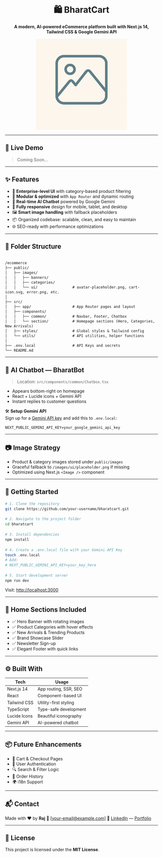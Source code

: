 
<h1 align="center">🛍️ BharatCart</h1>
<p align="center">
  <b>A modern, AI-powered eCommerce platform built with Next.js 14, Tailwind CSS & Google Gemini API</b>
</p>

<p align="center">
  <img src="public/images/ui/placeholder.png" alt="BharatCart Banner" width="300" />
</p>

---

## 🚀 Live Demo

> Coming Soon...

---

## ✨ Features

- 💼 **Enterprise-level UI** with category-based product filtering
- 🎯 **Modular & optimized** with `App Router` and dynamic routing
- 🧠 **Real-time AI Chatbot** powered by Google Gemini
- 📱 **Fully responsive** design for mobile, tablet, and desktop
- 🖼️ **Smart image handling** with fallback placeholders
- 📦 Organized codebase: scalable, clean, and easy to maintain
- 🌐 SEO-ready with performance optimizations

---

## 📁 Folder Structure

```

/ecommerce
├── public/
│   ├── images/
│   │   ├── banners/
│   │   ├── categories/
│   │   └── ui/                # avatar-placeholder.png, cart-icon.svg, error.png, etc.
│
├── src/
│   ├── app/                   # App Router pages and layout
│   ├── components/
│   │   ├── common/            # Navbar, Footer, Chatbox
│   │   └── section/           # Homepage sections (Hero, Categories, New Arrivals)
│   ├── styles/                # Global styles & Tailwind config
│   └── utils/                 # API utilities, helper functions
│
├── .env.local                 # API Keys and secrets
└── README.md

````

---

## 🧠 AI Chatbot — BharatBot

> Location: `src/components/common/Chatbox.tsx`

- Appears bottom-right on homepage
- React + Lucide icons + Gemini API
- Instant replies to customer questions

🛠️ **Setup Gemini API**  
Sign up for a [Gemini API key](https://makersuite.google.com/app/apikey) and add this to `.env.local`:

```env
NEXT_PUBLIC_GEMINI_API_KEY=your_google_gemini_api_key
````

---

## 📷 Image Strategy

* Product & category images stored under `public/images`
* Graceful fallback to `/images/ui/placeholder.png` if missing
* Optimized using Next.js `<Image />` component

---

## 🔧 Getting Started

```bash
# 1. Clone the repository
git clone https://github.com/your-username/bharatcart.git

# 2. Navigate to the project folder
cd bharatcart

# 3. Install dependencies
npm install

# 4. Create a .env.local file with your Gemini API Key
touch .env.local
# Add:
# NEXT_PUBLIC_GEMINI_API_KEY=your_key_here

# 5. Start development server
npm run dev
```

Visit: [http://localhost:3000](http://localhost:3000)

---

## 🛒 Home Sections Included

* ✅ Hero Banner with rotating images
* ✅ Product Categories with hover effects
* ✅ New Arrivals & Trending Products
* ✅ Brand Showcase Slider
* ✅ Newsletter Sign-up
* ✅ Elegant Footer with quick links

---

## ⚙️ Built With

| Tech         | Usage                 |
| ------------ | --------------------- |
| Next.js 14   | App routing, SSR, SEO |
| React        | Component-based UI    |
| Tailwind CSS | Utility-first styling |
| TypeScript   | Type-safe development |
| Lucide Icons | Beautiful iconography |
| Gemini API   | AI-powered chatbot    |

---

## 📦 Future Enhancements

* 🛒 Cart & Checkout Pages
* 🔐 User Authentication
* 🔍 Search & Filter Logic
* 🧾 Order History
* 🌍 i18n Support

---

## 📬 Contact

Made with ❤️ by **Raj**
📧 \[[your-email@example.com](mailto:your-email@example.com)]
🔗 [LinkedIn](https://linkedin.com/in/your-profile) — [Portfolio](https://your-portfolio.com)

---

## 📝 License

This project is licensed under the **MIT License**.
